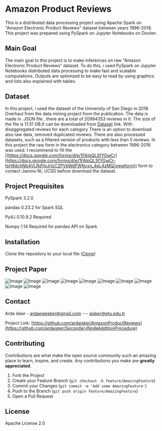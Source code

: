 # Amazon Product Reviews
This is a distributed data processing project using Apache Spark on "Amazon Electronic Product Reviews" dataset between years 1996-2018. This project was prepared using PySpark on Jupyter Notebooks on Docker.
## Main Goal
The main goal to this project is to make inferences on raw "Amazon Electronic Product Reviews" dataset. To do this, i used PySpark on Jupyter Notebooks distributed data processing to make fast and scalable computations. Outputs are optimized to be easy to read by using graphics and lists also explained with tables.
## Dataset
In this project, i used the dataset of the University of San Diego in 2018.
Overhaul from the data mining project from the publication. The data is made in .JSON file , there are a total of 20994353 reviews in it. The size of the file is 11.51 GB,It can be downloaded from [Dataset](https://nijianmo.github.io/amazon/index.html) link. With disaggregated reviews for each category
There is an option to download also raw data, removed duplicated reviews.
There are also processed datasets, such as a filtered version of products with less than 5 reviews. In this project the raw form in the electronics category between 1996-2018 was used. I recommend to fill the [(https://docs.google.com/forms/d/e/1FAIpQLSfYGwCr](https://docs.google.com/forms/d/e/1FAIpQLSfYGwCr-fsH9dchNb4VLRdYpJrIzC2PVbWdFWNyxn_4eL4zMQ/viewform)) form to contact Jianmo Ni, UCSD before download the dataset.


## Project Prequisites
PySpark 3.2.0

pandas 0.23.2  for Spark SQL

Py4J 0.10.9.2 Required

Numpy
1.14
Required for pandas API on Spark
## Installation
Clone the repository to your local file ([Clone](https://docs.github.com/en/github/creating-cloning-and-archiving-repositories/cloning-a-repository-from-github/cloning-a-repository)) 
## Project Paper
![Image](https://github.com/ardaisker/AmazonProductReviews/blob/main/Images/AmazonProductReviewsPaper10241024_1.jpg?raw=true)
![Image](https://github.com/ardaisker/AmazonProductReviews/blob/main/Images/AmazonProductReviewsPaper10241024_2.jpg?raw=true)
![Image](https://github.com/ardaisker/AmazonProductReviews/blob/main/Images/AmazonProductReviewsPaper10241024_3.jpg?raw=true)
![Image](https://github.com/ardaisker/AmazonProductReviews/blob/main/Images/AmazonProductReviewsPaper10241024_4.jpg?raw=true)
![Image](https://github.com/ardaisker/AmazonProductReviews/blob/main/Images/AmazonProductReviewsPaper10241024_5.jpg?raw=true)
![Image](https://github.com/ardaisker/AmazonProductReviews/blob/main/Images/AmazonProductReviewsPaper10241024_6.jpg?raw=true)
![Image](https://github.com/ardaisker/AmazonProductReviews/blob/main/Images/AmazonProductReviewsPaper10241024_6.jpg?raw=true)
![Image](https://github.com/ardaisker/AmazonProductReviews/blob/main/Images/AmazonProductReviewsPaper10241024_7.jpg?raw=true)
![Image](https://github.com/ardaisker/AmazonProductReviews/blob/main/Images/AmazonProductReviewsPaper10241024_8.jpg?raw=true)
![Image](https://github.com/ardaisker/AmazonProductReviews/blob/main/Images/AmazonProductReviewsPaper10241024_10.jpg?raw=true)








## Contact
Arda Isker - ardaegeisker@gmail.com  --- aisker@etu.edu.tr

Project Link: [https://github.com/ardaisker/AmazonProductReviews](https://github.com/ardaisker/SecondaryNodeAdditionProcedure) 


## Contributing

Contributions are what make the open source community such an amazing place to learn, inspire, and create. Any contributions you make are **greatly appreciated**.

1. Fork the Project
2. Create your Feature Branch (`git checkout -b feature/AmazingFeature`)
3. Commit your Changes (`git commit -m 'Add some AmazingFeature'`)
4. Push to the Branch (`git push origin feature/AmazingFeature`)
5. Open a Pull Request



## License
Apache License 2.0
